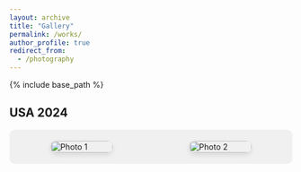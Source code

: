 ```yaml
---
layout: archive
title: "Gallery"
permalink: /works/
author_profile: true
redirect_from:
  - /photography
---
```

{% include base_path %}

## USA 2024

<div style="display: flex; flex-wrap: wrap; justify-content: space-around; gap: 10px; padding: 10px; background-color: #f0f0f0; border-radius: 10px;">

  <div style="flex-basis: 23%; margin: 10px; overflow: hidden; border-radius: 10px; box-shadow: 0 4px 8px rgba(0, 0, 0, 0.1);">
    <img src="1.jpg" alt="Photo 1" style="width: 100%; height: auto; display: block;">
  </div>

  <div style="flex-basis: 23%; margin: 10px; overflow: hidden; border-radius: 10px; box-shadow: 0 4px 8px rgba(0, 0, 0, 0.1);">
    <img src="../_works/2.jpg" alt="Photo 2" style="width: 100%; height: auto; display: block;">
  </div>

</div>
